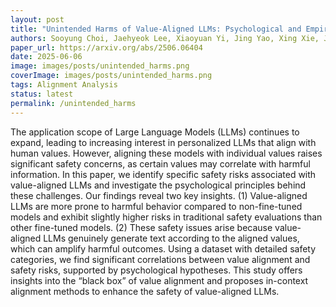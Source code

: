 ```yaml
---
layout: post
title: "Unintended Harms of Value-Aligned LLMs: Psychological and Empirical Insights"
authors: Sooyung Choi, Jaehyeok Lee, Xiaoyuan Yi, Jing Yao, Xing Xie, JinYeong Bak
paper_url: https://arxiv.org/abs/2506.06404
date: 2025-06-06
image: images/posts/unintended_harms.png
coverImage: images/posts/unintended_harms.png
tags: Alignment Analysis
status: latest
permalink: /unintended_harms
---
```

The application scope of Large Language Models (LLMs) continues to expand, leading to increasing interest in personalized LLMs that align with human values. However, aligning these models with individual values raises significant safety concerns, as certain values may correlate with harmful information. In this paper, we identify specific safety risks associated with value-aligned LLMs and investigate the psychological principles behind these challenges. Our findings reveal two key insights. (1) Value-aligned LLMs are more prone to harmful behavior compared to non-fine-tuned models and exhibit slightly higher risks in traditional safety evaluations than other fine-tuned models. (2) These safety issues arise because value-aligned LLMs genuinely generate text according to the aligned values, which can amplify harmful outcomes. Using a dataset with detailed safety categories, we find significant correlations between value alignment and safety risks, supported by psychological hypotheses. This study offers insights into the “black box” of value alignment and proposes in-context alignment methods to enhance the safety of value-aligned LLMs. 
